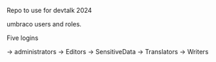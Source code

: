 Repo to use for devtalk 2024 

umbraco users and roles.


Five logins

-> administrators
-> Editors
-> SensitiveData
-> Translators
-> Writers

